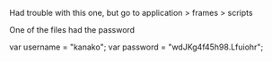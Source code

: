 Had trouble with this one, but go to application > frames > scripts

One of the files had the password

var username = "kanako";
var password = "wdJKg4f45h98.Lfuiohr";

